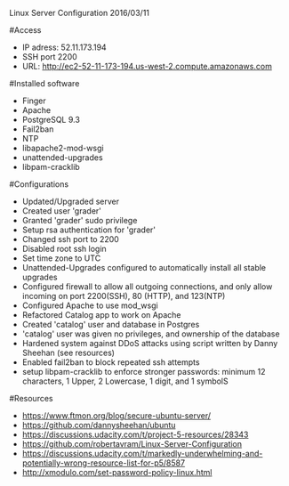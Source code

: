Linux Server Configuration 2016/03/11

#Access
- IP adress: 52.11.173.194
- SSH port 2200
- URL: http://ec2-52-11-173-194.us-west-2.compute.amazonaws.com

#Installed software
- Finger
- Apache
- PostgreSQL 9.3
- Fail2ban
- NTP
- libapache2-mod-wsgi
- unattended-upgrades
- libpam-cracklib

#Configurations
- Updated/Upgraded server
- Created user 'grader'
- Granted 'grader' sudo privilege
- Setup rsa authentication for 'grader'
- Changed ssh port to 2200
- Disabled root ssh login
- Set time zone to UTC
- Unattended-Upgrades configured to automatically install all stable upgrades
- Configured firewall to allow all outgoing connections, and only allow incoming
on port 2200(SSH), 80 (HTTP), and 123(NTP)
- Configured Apache to use mod_wsgi
- Refactored Catalog app to work on Apache
- Created 'catalog' user and database in Postgres
- 'catalog' user was given no privileges, and ownership of the database
- Hardened system against DDoS attacks using script written by Danny Sheehan
(see resources)
- Enabled fail2ban to block repeated ssh attempts
- setup libpam-cracklib to enforce stronger passwords: minimum 12 characters, 1 Upper, 2 Lowercase, 1 digit, and 1 symbolS

#Resources
- https://www.ftmon.org/blog/secure-ubuntu-server/
- https://github.com/dannysheehan/ubuntu
- https://discussions.udacity.com/t/project-5-resources/28343
- https://github.com/robertavram/Linux-Server-Configuration
- https://discussions.udacity.com/t/markedly-underwhelming-and-potentially-wrong-resource-list-for-p5/8587
- http://xmodulo.com/set-password-policy-linux.html
